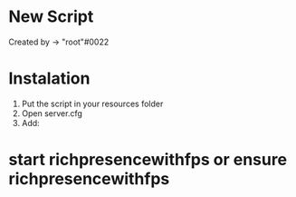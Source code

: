 # New Script
Created by -> "root"#0022

# Instalation
1) Put the script in your resources folder
2) Open server.cfg
3) Add: 

# start richpresencewithfps or ensure richpresencewithfps
